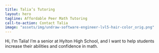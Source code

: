 ```yaml
---
title: Talia’s Tutoring
layout: hero
tagline: Affordable Peer Math Tutoring
call-to-action: Contact Talia
image: "assets/img/undraw-software-engineer-lvl5-hair-color_orig.png"
---
```


Hi, I’m Talia! I’m a senior at Hylton High School, and I want to help students increase their abilities and confidence in math.
